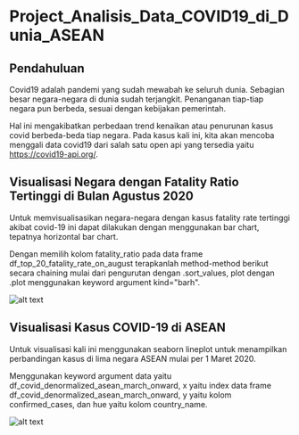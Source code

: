 # Project_Analisis_Data_COVID19_di_Dunia_ASEAN

## Pendahuluan

Covid19 adalah pandemi yang sudah mewabah ke seluruh dunia. Sebagian besar negara-negara di dunia sudah terjangkit. Penanganan tiap-tiap negara pun berbeda, sesuai dengan kebijakan pemerintah. 

Hal ini mengakibatkan perbedaan trend kenaikan atau penurunan kasus covid berbeda-beda tiap negara.
Pada kasus kali ini, kita akan mencoba menggali data covid19 dari salah satu open api yang tersedia yaitu https://covid19-api.org/.

## Visualisasi Negara dengan Fatality Ratio Tertinggi di Bulan Agustus 2020

Untuk memvisualisasikan negara-negara dengan kasus fatality rate tertinggi akibat covid-19 ini dapat dilakukan dengan menggunakan bar chart, tepatnya horizontal bar chart.  

Dengan memilih kolom fatality_ratio pada data frame df_top_20_fatality_rate_on_august terapkanlah method-method berikut secara chaining mulai dari pengurutan dengan .sort_values, plot dengan .plot menggunakan keyword argument kind="barh".

![alt text](?raw=true)

## Visualisasi Kasus COVID-19 di ASEAN

Untuk visualisasi kali ini menggunakan seaborn lineplot untuk menampilkan perbandingan kasus di lima negara ASEAN mulai per 1 Maret 2020. 

Menggunakan keyword argument data yaitu df_covid_denormalized_asean_march_onward, x yaitu index data frame df_covid_denormalized_asean_march_onward, y yaitu kolom confirmed_cases, dan hue yaitu kolom country_name.

![alt text](?raw=true)
